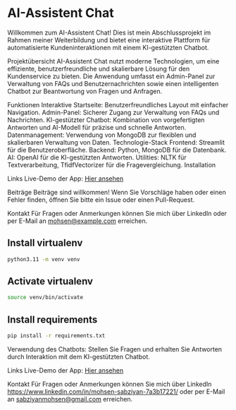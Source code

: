 # AI-Assistent Chat
Willkommen zum AI-Assistent Chat! Dies ist mein Abschlussprojekt im Rahmen meiner Weiterbildung und bietet eine interaktive Plattform für automatisierte Kundeninteraktionen mit einem KI-gestützten Chatbot.

Projektübersicht
AI-Assistent Chat nutzt moderne Technologien, um eine effiziente, benutzerfreundliche und skalierbare Lösung für den Kundenservice zu bieten. Die Anwendung umfasst ein Admin-Panel zur Verwaltung von FAQs und Benutzernachrichten sowie einen intelligenten Chatbot zur Beantwortung von Fragen und Anfragen.

Funktionen
Interaktive Startseite: Benutzerfreundliches Layout mit einfacher Navigation.
Admin-Panel: Sicherer Zugang zur Verwaltung von FAQs und Nachrichten.
KI-gestützter Chatbot: Kombination von vorgefertigten Antworten und AI-Modell für präzise und schnelle Antworten.
Datenmanagement: Verwendung von MongoDB zur flexiblen und skalierbaren Verwaltung von Daten.
Technologie-Stack
Frontend: Streamlit für die Benutzeroberfläche.
Backend: Python, MongoDB für die Datenbank.
AI: OpenAI für die KI-gestützten Antworten.
Utilities: NLTK für Textverarbeitung, TfidfVectorizer für die Fragevergleichung.
Installation


Links
Live-Demo der App: [Hier ansehen](https://chatbot-g9xjm9ujctrnqv45hyzziw.streamlit.app/)

Beiträge
Beiträge sind willkommen! Wenn Sie Vorschläge haben oder einen Fehler finden, öffnen Sie bitte ein Issue oder einen Pull-Request.

Kontakt
Für Fragen oder Anmerkungen können Sie mich über LinkedIn oder per E-Mail an mohsen@example.com erreichen.

## Install virtualenv
```bash
python3.11 -m venv venv
```

## Activate virtualenv
```bash
source venv/bin/activate
```

## Install requirements
```bash
pip install -r requirements.txt
```

Verwendung des Chatbots: Stellen Sie Fragen und erhalten Sie Antworten durch Interaktion mit dem KI-gestützten Chatbot.

Links
Live-Demo der App: [Hier ansehen](https://chatbot-g9xjm9ujctrnqv45hyzziw.streamlit.app/)

Kontakt
Für Fragen oder Anmerkungen können Sie mich über LinkedIn https://www.linkedin.com/in/mohsen-sabziyan-7a3b17221/ oder per E-Mail an sabziyanmohsen@gmail.com erreichen.

